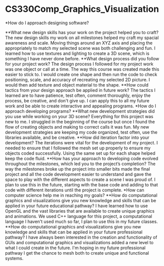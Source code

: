 # CS330Comp_Graphics_Visualization
*How do I approach designing software?

**What new design skills has your work on the project helped you to craft?
The new design skills my work on all milestones helped my craft my spacial awareness and scale. Moving things around an XYZ axis and placing the appropriately to match my selected scene was both challenging and fun. I learned how to use textures and lighting to create a 3D scene, which is something I have never done before. 
**What design process did you follow for your project work?
The design process I followed for my project work was one object or call at a time. The way this course was created made this easier to stick to. I would create one shape and then run the code to check positioning, scale, and accuracy of recreating my selected 2D picture. I would then add texture and object material to the shape. 
**How could tactics from your design approach be applied in future work?
The tactics I learned are to have patience, test often, comment thoroughly, enjoy the process, be creative, and don't give up. I can apply this to all my future work and be able to create interactive and appealing programs. 
*How do I approach developing programs?
**What new development strategies did you use while working on your 3D scene?
Everything for this project was new to me. I struggled in the beginning of the course but once I found the flow of creating objects and making to correct calls it was fun. My new development strategies are keeping my code organized, test often, use the libraries available, and be creative. 
**How did iteration factor into your development?
The iterations were vital for the development of my project. I needed to ensure that I followed the mesh set up properly to ensure my objects coded successfully. Using the same set up for each shape helped keep the code fluid. 
**How has your approach to developing code evolved throughout the milestones, which led you to the project’s completion?
The way the milestones broke up the project into smaller bits made the final project and all the code development easier to understand and gave the space to play with the different aspects to create a scene I was proud of. I plan to use this in the future, starting with the base code and adding to that code with different iterations until the project is complete. 
*How can computer science help me in reaching my goals?
**How do computational graphics and visualizations give you new knowledge and skills that can be applied in your future educational pathway?
I have learned how to use OpenGL and the vast libraries that are available to create unique graphics and animations. We used C++ language for this project, a computational language I haven't used much so far, I plan to use this in my future classes. 
**How do computational graphics and visualizations give you new knowledge and skills that can be applied in your future professional pathway?
I have always been interested in the creation and functionality of GUIs and computational graphics and visualizations added a new level to what I could create in the future. I'm hoping in my future professional pathway I get the chance to mesh both to create unique and functional systems. 
